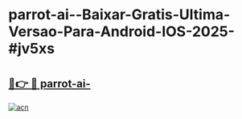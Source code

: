 # parrot-ai--Baixar-Gratis-Ultima-Versao-Para-Android-IOS-2025-#jv5xs

# <h2><a href="https://ainizakaria.my?title=parrot-ai-&ref=24M">🔗👉 🔴 parrot-ai-</a></h2>

[![acn](https://github.com/user-attachments/assets/0f9c940e-d8b0-45ae-aac7-cd30a18b3e1c)](https://ainizakaria.my?title=parrot-ai-&ref=24M)

